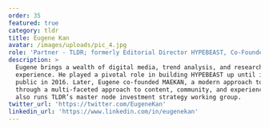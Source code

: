 ```yaml
---
order: 35
featured: true
category: tldr
title: Eugene Kan
avatar: /images/uploads/pic_4.jpg
role: 'Partner - TLDR; formerly Editorial Director HYPEBEAST, Co-Founder MAEKAN'
description: >
  Eugene brings a wealth of digital media, trend analysis, and research
  experience. He played a pivotal role in building HYPEBEAST up until it went
  public in 2016. Later, Eugene co-founded MAEKAN, a modern approach to media
  through a multi-faceted approach to content, community, and experience. Eugene
  also runs TLDR’s master node investment strategy working group.
twitter_url: 'https://twitter.com/EugeneKan'
linkedin_url: 'https://www.linkedin.com/in/eugenekan'
---
```

